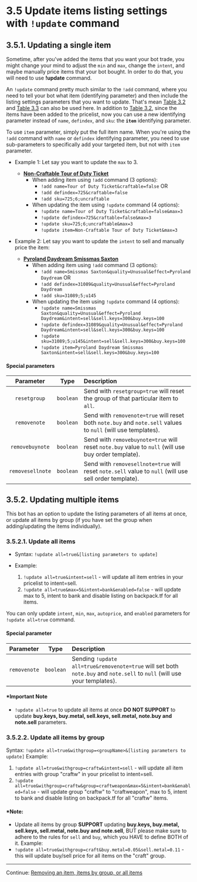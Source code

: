 # 3.5 Update items listing settings with `!update` command

## 3.5.1. Updating a single item
Sometime, after you've added the items that you want your bot trade, you might change your mind to adjust the `min` and `max`, change the `intent`, and maybe manually price items that your bot bought. In order to do that, you will need to use **!update** command.

An `!update` command pretty much similar to the `!add` command, where you need to tell your bot what item (identifying parameter) and then include the listing settings parameters that you want to update. That's mean [Table 3.2](https://github.com/TF2Autobot/tf2autobot/wiki/Item-Identifying-parameters#321---name-and-defindex-parameters) and [Table 3.3](https://github.com/TF2Autobot/tf2autobot/wiki/Listing-settings-parameters#33---item-listing-settings-parameters) can also be used here. In addition to [Table 3.2](https://github.com/TF2Autobot/tf2autobot/wiki/Item-Identifying-parameters#321---name-and-defindex-parameters), since the items have been added to the pricelist, now you can use a new identifying parameter instead of `name`, `defindex`, and `sku`: the **`item`** identifying parameter.

To use `item` parameter, simply put the full item name. When you're using the `!add` command with `name` or `defindex` identifying parameter, you need to use sub-parameters to specifically add your targeted item, but not with `item` parameter.

-   Example 1: Let say you want to update the `max` to 3.

    -   [**Non-Craftable Tour of Duty Ticket**](https://backpack.tf/stats/Unique/Tour%20of%20Duty%20Ticket/Tradable/Non-Craftable)
        -   When adding item using `!add` command (3 options):
            -   `!add name=Tour of Duty Ticket&craftable=false` OR
            -   `!add defindex=725&craftable=false`
            -   `!add sku=725;6;uncraftable`
        -   When updating the item using `!update` command (4 options):
            -   `!update name=Tour of Duty Ticket&craftable=false&max=3`
            -   `!update defindex=725&craftable=false&max=3`
            -   `!update sku=725;6;uncraftable&max=3`
            -   `!update item=Non-Craftable Tour of Duty Ticket&max=3`

-   Example 2: Let say you want to update the `intent` to sell and manually price the item:
    -   [**Pyroland Daydream Smissmas Saxton**](https://backpack.tf/stats/Unusual/Smissmas%20Saxton/Tradable/Craftable/145)
        -   When adding item using `!add` command (3 options):
            -   `!add name=Smissmas Saxton&quality=Unusual&effect=Pyroland Daydream` OR
            -   `!add defindex=31089&quality=Unusual&effect=Pyroland Daydream`
            -   `!add sku=31089;5;u145`
        -   When updating the item using `!update` command (4 options):
            -   `!update name=Smissmas Saxton&quality=Unusual&effect=Pyroland Daydream&intent=sell&sell.keys=300&buy.keys=100`
            -   `!update defindex=31089&quality=Unusual&effect=Pyroland Daydream&intent=sell&sell.keys=300&buy.keys=100`
            -   `!update sku=31089;5;u145&intent=sell&sell.keys=300&buy.keys=100`
            -   `!update item=Pyroland Daydream Smissmas Saxton&intent=sell&sell.keys=300&buy.keys=100`

#### Special parameters

| Parameter | Type | Description |
| :-: | :-: | :- |
| `resetgroup` | `boolean` | Send with `resetgroup=true` will reset the group of that particular item to `all`. |
| `removenote` | `boolean` | Send with `removenote=true` will reset both `note.buy` and `note.sell` values to `null` (will use templates). |
| `removebuynote` | `boolean` | Send with `removebuynote=true` will reset `note.buy` value to `null` (will use buy order template). |
| `removesellnote` | `boolean` | Send with `removesellnote=true` will reset `note.sell` value to `null` (will use sell order template). |

## 3.5.2. Updating multiple items
This bot has an option to update the listing parameters of all items at once, or update all items by group (if you have set the group when adding/updating the items individually).

### 3.5.2.1. Update all items
- Syntax: `!update all=true&[listing parameters to update]`

- Example: 
   1. `!update all=true&intent=sell` - will update all item entries in your pricelist to intent=sell.
   2. `!update all=true&max=5&intent=bank&enabled=false` - will update max to 5, intent to bank and disable listing on backpack.tf for all items.

You can only update `intent`, `min`, `max`, `autoprice`, and `enabled` parameters for `!update all=true` command.

#### Special parameter 
| Parameter | Type | Description |
| :-: | :-: | :- |
| `removenote` | `boolean` | Sending `!update all=true&removenote=true` will set both `note.buy` and `note.sell` to `null` (will use your templates). |

#### \*Important Note
- `!update all=true` to update all items at once **DO NOT SUPPORT** to update **buy.keys, buy.metal, sell.keys, sell.metal, note.buy and note.sell** parameters.

### 3.5.2.2. Update all items by group
Syntax: `!update all=true&withgroup=<groupName>&[listing parameters to update]`
Example: 
1. `!update all=true&withgroup=craftw&intent=sell` - will update all item entries with group "craftw" in your pricelist to intent=sell.
2. `!update all=true&withgroup=craftw&group=craftweapon&max=5&intent=bank&enabled=false` - will update group "craftw" to "craftweapon", max to 5, intent to bank and disable listing on backpack.tf for all "craftw" items.

#### \*Note:
- Update all items by group **SUPPORT** updating **buy.keys, buy.metal, sell.keys, sell.metal, note.buy and note.sell**, BUT please make sure to adhere to the rules for `sell` and `buy`, which you HAVE to define BOTH of it.
Example:
- `!update all=true&withgroup=craft&buy.metal=0.05&sell.metal=0.11` - this will update buy/sell price for all items on the "craft" group.

---

Continue: [Removing an item, items by group, or all items](https://github.com/TF2Autobot/tf2autobot/wiki/Removing-items)
